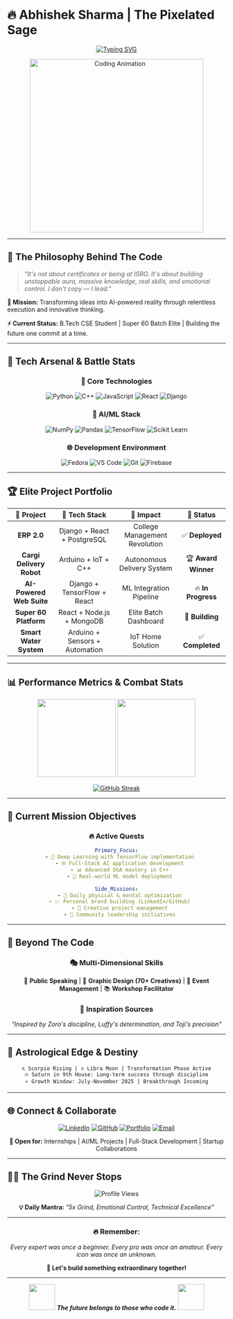 # 🔥 Abhishek Sharma | The Pixelated Sage

<div align="center">
  
[![Typing SVG](https://readme-typing-svg.herokuapp.com?font=Fira+Code&weight=600&size=28&duration=3000&pause=1000&color=00D4FF&center=true&vCenter=true&width=600&lines=AI%2FML+Engineer+%7C+Full-Stack+Developer;Building+Tomorrow's+Technology+Today;Super+60+Batch+%7C+BTech+CSE;From+Rawatsar+to+Global+Impact)](https://git.io/typing-svg)

</div>

<div align="center">
  <img src="https://media.giphy.com/media/qgQUggAC3Pfv687qPC/giphy.gif" width="400" alt="Coding Animation"/>
</div>

---

## 🧠 **The Philosophy Behind The Code**

> *"It's not about certificates or being at ISRO. It's about building unstoppable aura, massive knowledge, real skills, and emotional control. I don't copy — I lead."*

**🎯 Mission:** Transforming ideas into AI-powered reality through relentless execution and innovative thinking.

**⚡ Current Status:** B.Tech CSE Student | Super 60 Batch Elite | Building the future one commit at a time.

---

## 🚀 **Tech Arsenal & Battle Stats**

<div align="center">

### 🔧 **Core Technologies**
![Python](https://img.shields.io/badge/Python-3776AB?style=for-the-badge&logo=python&logoColor=white)
![C++](https://img.shields.io/badge/C++-00599C?style=for-the-badge&logo=cplusplus&logoColor=white)
![JavaScript](https://img.shields.io/badge/JavaScript-F7DF1E?style=for-the-badge&logo=javascript&logoColor=black)
![React](https://img.shields.io/badge/React-61DAFB?style=for-the-badge&logo=react&logoColor=black)
![Django](https://img.shields.io/badge/Django-092E20?style=for-the-badge&logo=django&logoColor=white)

### 🧠 **AI/ML Stack**
![NumPy](https://img.shields.io/badge/NumPy-013243?style=for-the-badge&logo=numpy&logoColor=white)
![Pandas](https://img.shields.io/badge/Pandas-150458?style=for-the-badge&logo=pandas&logoColor=white)
![TensorFlow](https://img.shields.io/badge/TensorFlow-FF6F00?style=for-the-badge&logo=tensorflow&logoColor=white)
![Scikit Learn](https://img.shields.io/badge/Scikit_Learn-F7931E?style=for-the-badge&logo=scikit-learn&logoColor=white)

### 🌐 **Development Environment**
![Fedora](https://img.shields.io/badge/Fedora-294172?style=for-the-badge&logo=fedora&logoColor=white)
![VS Code](https://img.shields.io/badge/VS_Code-007ACC?style=for-the-badge&logo=visual-studio-code&logoColor=white)
![Git](https://img.shields.io/badge/Git-F05032?style=for-the-badge&logo=git&logoColor=white)
![Firebase](https://img.shields.io/badge/Firebase-FFCA28?style=for-the-badge&logo=firebase&logoColor=black)

</div>

---

## 🏆 **Elite Project Portfolio**

<div align="center">

| 🚀 **Project** | 🔧 **Tech Stack** | 🎯 **Impact** | 🔗 **Status** |
|:---:|:---:|:---:|:---:|
| **ERP 2.0** | Django + React + PostgreSQL | College Management Revolution | ✅ **Deployed** |
| **Cargi Delivery Robot** | Arduino + IoT + C++ | Autonomous Delivery System | 🏆 **Award Winner** |
| **AI-Powered Web Suite** | Django + TensorFlow + React | ML Integration Pipeline | 🔥 **In Progress** |
| **Super 60 Platform** | React + Node.js + MongoDB | Elite Batch Dashboard | 🚧 **Building** |
| **Smart Water System** | Arduino + Sensors + Automation | IoT Home Solution | ✅ **Completed** |

</div>

---

## 📊 **Performance Metrics & Combat Stats**

<div align="center">
  
<img height="180em" src="https://github-readme-stats.vercel.app/api?username=Pixelated-Sage&show_icons=true&theme=tokyonight&include_all_commits=true&count_private=true"/>
<img height="180em" src="https://github-readme-stats.vercel.app/api/top-langs/?username=Pixelated-Sage&layout=compact&langs_count=8&theme=tokyonight"/>

</div>

<div align="center">
  
[![GitHub Streak](https://streak-stats.demolab.com/?user=Pixelated-Sage&theme=tokyonight)](https://git.io/streak-stats)

</div>

---

## 🎯 **Current Mission Objectives**

<div align="center">

### 🔥 **Active Quests**
```yaml
Primary_Focus:
  - 🧠 Deep Learning with TensorFlow implementation
  - 🌐 Full-Stack AI application development
  - 📊 Advanced DSA mastery in C++
  - 🚀 Real-world ML model deployment

Side_Missions:
  - 💪 Daily physical & mental optimization
  - 📈 Personal brand building (LinkedIn/GitHub)
  - 🎨 Creative project management
  - 🌟 Community leadership initiatives
```

</div>

---

## 🌟 **Beyond The Code**

<div align="center">

### 🎭 **Multi-Dimensional Skills**

🎤 **Public Speaking** | 🎨 **Graphic Design (70+ Creatives)** | 🎪 **Event Management** | 📚 **Workshop Facilitator**

### 🧭 **Inspiration Sources**
*"Inspired by Zoro's discipline, Luffy's determination, and Toji's precision"*

</div>

---

## 🔮 **Astrological Edge & Destiny**

<div align="center">

```
♏ Scorpio Rising | ♎ Libra Moon | Transformation Phase Active
🔥 Saturn in 9th House: Long-term success through discipline
⭐ Growth Window: July-November 2025 | Breakthrough Incoming
```

</div>

---

## 🌐 **Connect & Collaborate**

<div align="center">

[![LinkedIn](https://img.shields.io/badge/LinkedIn-0077B5?style=for-the-badge&logo=linkedin&logoColor=white)](https://www.linkedin.com/in/abhishek-sharma-080b2530b/)
[![GitHub](https://img.shields.io/badge/GitHub-100000?style=for-the-badge&logo=github&logoColor=white)](https://github.com/Pixelated-Sage)
[![Portfolio](https://img.shields.io/badge/Portfolio-FF5722?style=for-the-badge&logo=todoist&logoColor=white)](#)
[![Email](https://img.shields.io/badge/Email-D14836?style=for-the-badge&logo=gmail&logoColor=white)](mailto:abhishek@example.com)

**🚀 Open for:** Internships | AI/ML Projects | Full-Stack Development | Startup Collaborations

</div>

---

## 🏃‍♂️ **The Grind Never Stops**

<div align="center">
  
![Profile Views](https://komarev.com/ghpvc/?username=Pixelated-Sage&label=Profile%20views&color=0e75b6&style=flat)

**💡 Daily Mantra:** *"5x Grind, Emotional Control, Technical Excellence"*

---

### 🔥 **Remember:** 
*Every expert was once a beginner. Every pro was once an amateur. Every icon was once an unknown.*

**🎯 Let's build something extraordinary together!**

</div>

---

<div align="center">
  <img src="https://media.giphy.com/media/LnQjpWaON8nhr21vNW/giphy.gif" width="60"> 
  <em><b>The future belongs to those who code it.</b></em>
  <img src="https://media.giphy.com/media/LnQjpWaON8nhr21vNW/giphy.gif" width="60">
</div>
